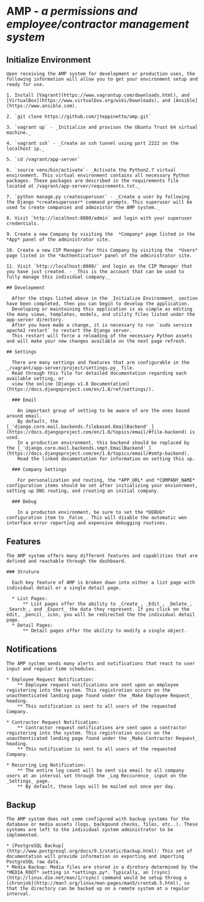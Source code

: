 # AMP - *a permissions and employee/contractor management system*

  ## Initialize Environment
    
    Upon receiving the AMP system for development or production uses, the following information will allow you to get your environment setup and ready for use.

    1. Install [Vagrant](https://www.vagrantup.com/downloads.html), and [VirtualBox](https://www.virtualbox.org/wiki/Downloads), and [Ansible](https://www.ansible.com).

    2. `git clone https://github.com/jteppinette/amp.git`

    3. `vagrant up` - _Initialize and provison the Ubuntu Trust 64 virtual machine._

    4. `vagrant ssh` - _Create an ssh tunnel using port 2222 on the localhost ip._

    5. `cd /vagrant/app-server`

    6. `source venv/bin/activate`- _Activate the Python2.7 virtual environment. This virtual environment contains all necessary Python packages. These packages are described in the requirements file located at /vagrant/app-server/requirements.txt._

    7. `python manage.py createsuperuser` - _Create a user by following the Django *createsuperuser* command prompts. This superuser will be used to create companies and administor the AMP system._

    8. Visit `http://localhost:8080/admin` and login with your superuser credentials.

    9. Create a new Company by visiting the  *Company* page listed in the *App* panel of the administrator site.

    10. Create a new CIP Manager for this Company by visiting the  *Users* page listed in the *Authentication* panel of the administrator site.

    11. Visit `http://localhost:8080/` and login as the CIP Manager that you have just created. - _This is the account that can be used to fully manage this individual company._

    ## Development

      After the steps listed above in the _Initialize Environment_ section have been completed, then you can begin to develop the application.
      Developing or maintaining this application is as simple as editing the many views, templates, models, and utility files listed under the app-server directory.
      After you have made a change, it is necessary to run `sudo service apache2 restart` to restart the Django server.
      This restart will force a reloading of the necessary Python assets and will make your new changes available on the next page refresh.

    ## Settings

      There are many settings and features that are configurable in the _/vagrant/app-server/project/settings.py_ file.
      Read through this file for detailed documentation regarding each available setting, or
      view the online [Django v1.8 Documentation](https://docs.djangoproject.com/en/1.8/ref/settings/).

      ### Email

        An important group of setting to be aware of are the ones based around email.
        By default, the [_'django.core.mail.backends.filebased.EmailBackend'_](https://docs.djangoproject.com/en/1.8/topics/email/#file-backend) is used.
        In a production environment, this backend should be replaced by the [_'django.core.mail.backends.smpt.EmailBackend'_](https://docs.djangoproject.com/en/1.8/topics/email/#smtp-backend).
        Read the linked documentation for information on setting this up.

      ### Company Settings

        For personalization and routing, the *APP_URL* and *COMPANY_NAME* configuration items should be set after initializing your envionrment, setting up DNS routing, and creating an initial company.

      ### Debug

        In a producton environment, be sure to set the *DEBUG* configuration item to _False_. This will disable the automatic wen interface error reporting and expensive debugging routines.

  ## Features
  
    The AMP system offers many different features and capablities that are defined and reachable through the dashboard.

    ### Struture
      
      Each key feature of AMP is broken down into either a list page with individual detail or a single detail page.
      
      * List Pages:
          ** List pages offer the ability to _Create_, _Edit_, _Delete_, _Search_, and _Export_ the data they represent. If you click on the edit, _pencil_ icon, you will be redirected the the individual detail page.
      * Detail Pages:
          ** Detail pages offer the ability to modify a single object.

  ## Notifications

    The AMP system sends many alerts and notifications that react to user input and regular time schedules.

    * Employee Request Notification: 
        ** Employee request notifications are sent upon an employee registering into the system. This registration occurs on the unauthenticated landing page found under the _Make Employee Request_ heading.
        ** This notification is sent to all users of the requested Company.

    * Contractor Request Notification: 
        ** Contractor request notifications are sent upon a contractor registering into the system. This registration occurs on the unauthenticated landing page found under the _Make Contractor Request_ heading.
        ** This notification is sent to all users of the requested Company.

    * Recurring Log Notification:
        ** The entire log count will be sent via email to all company users at an interval set through the _Log Reccurence_ input on the _Settings_ page.
        ** By default, these logs will be mailed out once per day.

  ## Backup

    The AMP system does not come configured with backup systems for the database or media assets (logs, backgound checks, files, etc..). These systems are left to the individual system administrator to be implemented.

    * [PostgreSQL Backup](http://www.postgresql.org/docs/9.1/static/backup.html): This set of documentation will provide information on exporting and importing PostgreSQL raw data.
    * Media Backup: Media files are stored in a diretory determined by the *MEDIA_ROOT* setting in *settings.py*. Typically, an [rsync](http://linux.die.net/man/1/rsync) command would be setup throug a [chronjob](http://man7.org/linux/man-pages/man5/crontab.5.html), so that the directory can be backed up on a remote system at a regular interval.
      
